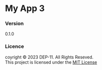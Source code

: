 # My App 3

### Version
0.1.0

### Licence
coyright &copy; 2023 DEP-11. All Rights Reseved. <br>
This project is licensed under the [MIT License](License.txt)